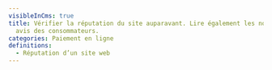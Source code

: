 ```yaml
---
visibleInCms: true
title: Vérifier la réputation du site auparavant. Lire également les notes et
  avis des consommateurs.
categories: Paiement en ligne
definitions:
  - Réputation d’un site web
---
```

